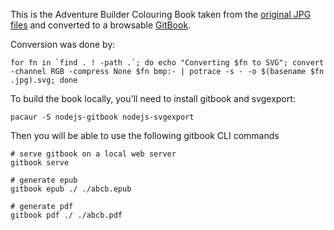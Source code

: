 This is the Adventure Builder Colouring Book taken from the [original JPG files](https://www.dropbox.com/s/d76ig7ep6xep7rz/ColouringBook.zip?dl=0) and converted to a browsable [GitBook](https://www.gitbook.com).

Conversion was done by:

```
for fn in `find . ! -path .`; do echo "Converting $fn to SVG"; convert -channel RGB -compress None $fn bmp:- | potrace -s - -o $(basename $fn .jpg).svg; done
```

To build the book locally, you'll need to install gitbook and svgexport:

```
pacaur -S nodejs-gitbook nodejs-svgexport
```

Then you will be able to use the following gitbook CLI commands

```
# serve gitbook on a local web server
gitbook serve

# generate epub
gitbook epub ./ ./abcb.epub

# generate pdf
gitbook pdf ./ ./abcb.pdf
```
